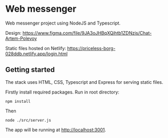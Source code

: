 # Web messenger
Web messenger project using NodeJS and Typescript.

Design: https://www.figma.com/file/9JA3oJHBqXQihtb1ZDNzis/Chat-Artem-Polevoy

Static files hosted on Netlify: https://priceless-borg-028ddb.netlify.app/login.html

Getting started
---------------

The stack uses HTML, CSS, Typescript and Express for serving static files.

Firstly install required packages. Run in root directory:
```
npm install
```
Then
```
node ./src/server.js
```
The app will be running at [http://localhost:3001](http://localhost:3001).
